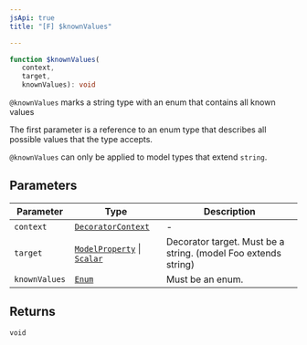 ```yaml
---
jsApi: true
title: "[F] $knownValues"

---
```

```ts
function $knownValues(
   context, 
   target, 
   knownValues): void
```

`@knownValues` marks a string type with an enum that contains all known values

The first parameter is a reference to an enum type that describes all possible values that the
type accepts.

`@knownValues` can only be applied to model types that extend `string`.

## Parameters

| Parameter | Type | Description |
| ------ | ------ | ------ |
| `context` | [`DecoratorContext`](../interfaces/DecoratorContext.md) | - |
| `target` | [`ModelProperty`](../interfaces/ModelProperty.md) \| [`Scalar`](../interfaces/Scalar.md) | Decorator target. Must be a string. (model Foo extends string) |
| `knownValues` | [`Enum`](../interfaces/Enum.md) | Must be an enum. |

## Returns

`void`
